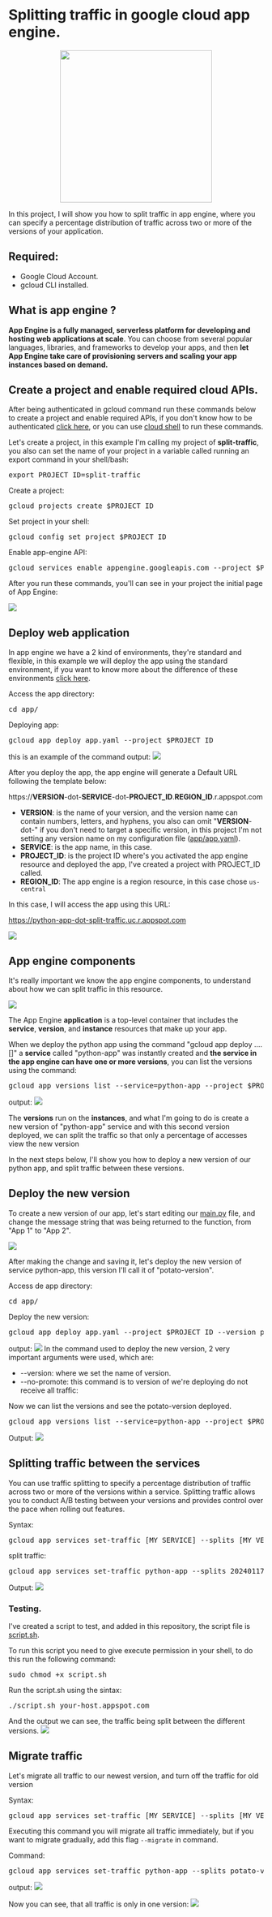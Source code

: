 # Splitting traffic in google cloud app engine.

<div align="center">
  <img height="300" src="https://raw.githubusercontent.com/devicons/devicon/master/icons/googlecloud/googlecloud-original-wordmark.svg"/>
</div>

In this project, I will show you how to split traffic in app engine, where you can specify a percentage distribution of traffic across two or more of the versions of your application.

## Required:
  - Google Cloud Account.
  - gcloud CLI installed.


## What is app engine ?

**App Engine is a fully managed, serverless platform for developing and hosting web applications at scale**. You can choose from several popular languages, libraries, and frameworks to develop your apps, and then **let App Engine take care of provisioning servers and scaling your app instances based on demand.**

## Create a project and enable required cloud APIs.

After being authenticated in gcloud command run these commands below to create a project and enable required APIs, if you don't know how to be authenticated [click here](https://cloud.google.com/docs/authentication/gcloud), or you can use [cloud shell](https://cloud.google.com/shell/docs/launching-cloud-shell) to run these commands.


Let's create a project, in this example I'm calling my project of **split-traffic**, you also can set the name of your project in a variable called running an export command in your shell/bash:<br>
<pre>
export PROJECT_ID=split-traffic
</pre>

Create a project:
<pre>
gcloud projects create $PROJECT_ID
</pre>

Set project in your shell:
<pre>
gcloud config set project $PROJECT_ID
</pre>

Enable app-engine API:
<pre>
gcloud services enable appengine.googleapis.com --project $PROJECT_ID
</pre>


After you run these commands, you'll can see in your project the initial page of App Engine:

![](./img/app-engine-1.png)


## Deploy web application

In app engine we have a 2 kind of environments, they're standard and flexible, in this example we will deploy the app using the standard environment, if you want to know more about the difference of these environments [click here](https://cloud.google.com/appengine/docs/the-appengine-environments).

Access the app directory:
<pre>
cd app/
</pre>

Deploying app:
<pre>
gcloud app deploy app.yaml --project $PROJECT_ID
</pre>
this is an example of the command output:
![](./img/app-engine-deploy.png)


After you deploy the app, the app engine will generate a Default URL following the template below:

https://**VERSION**-dot-**SERVICE**-dot-**PROJECT_ID**.**REGION_ID**.r.appspot.com


 - **VERSION**: is the name of your version, and the version name can contain numbers, letters, and hyphens, you also can omit "**VERSION**-dot-" if you don't need to target a specific version, in this project I'm not setting any version name on my configuration file ([app/app.yaml](app/app.yaml)). 
 - **SERVICE**: is the app name, in this case.
 - **PROJECT_ID**: is the project ID where's you activated the app engine resource and deployed the app, I've created a project with PROJECT_ID called.
 - **REGION_ID**: The app engine is a region resource, in this case chose ```us-central```

In this case, I will access the app using this URL:

https://python-app-dot-split-traffic.uc.r.appspot.com

![](./img/app-engine-browser.png)

## App engine components

It's really important we know the app engine components, to understand about how we can split traffic in this resource. 

<img src="https://cloud.google.com/static/appengine/docs/images/modules_hierarchy.svg"/>

The App Engine **application** is a top-level container that includes the **service**, **version**, and **instance** resources that make up your app.

When we deploy the python app using the command "gcloud app deploy ....[]" a **service** called "python-app" was instantly created and **the service in the app engine can have one or more versions**, you can list the versions using the command:
<pre>
gcloud app versions list --service=python-app --project $PROJECT_ID
</pre>
output:
<img src="img/app-engine-versions.png"/>

The **versions** run on the **instances**, and what I'm going to do is create a new version of "python-app" service and with this second version deployed, we can split the traffic so that only a percentage of accesses view the new version

In the next steps below, I'll show you how to deploy a new version of our python app, and split traffic between these versions. 

## Deploy the new version

To create a new version of our app, let's start editing our [main.py](app/main.py) file, and change the message string that was being returned to the function, from "App 1" to "App 2".

<img src="img/code_change.png"/>

After making the change and saving it, let's deploy the new version of service python-app, this version I'll call it of "potato-version".

Access de app directory:
<pre>
cd app/
</pre>

Deploy the new version:
<pre>
gcloud app deploy app.yaml --project $PROJECT_ID --version potato-version --no-promote
</pre>
output:
<img src="img/deployed-new-version.png"/>
In the command used to deploy the new version, 2 very important arguments were used, which are:
 
  - --version: where we set the name of version.
  - --no-promote: this command is to version of we're deploying do not receive all traffic:

Now we can list the versions and see the potato-version deployed.
<pre>
gcloud app versions list --service=python-app --project $PROJECT_ID
</pre>
Output:
<img src="img/list-versions.png">

## Splitting traffic between the services

You can use traffic splitting to specify a percentage distribution of traffic across two or more of the versions within a service. Splitting traffic allows you to conduct A/B testing between your versions and provides control over the pace when rolling out features.

Syntax:
<pre>
gcloud app services set-traffic [MY_SERVICE] --splits [MY_VERSION1]=[VERSION1_WEIGHT],[MY_VERSION2]=[VERSION2_WEIGHT] --split-by [IP_OR_COOKIE_OR_RANDOM]
</pre>

split traffic:
<pre>
gcloud app services set-traffic python-app --splits 20240117t144713=0.5,potato-version=0.5 --split-by random --project $PROJECT_ID
</pre>
Output:
<img src="img/split-trafic.png"/>

### Testing.
I've created a script to test, and added in this repository, the script file is [script.sh](./script.sh).

To run this script you need to give execute permission in your shell, to do this run the following command:
<pre>
sudo chmod +x script.sh
</pre>

Run the script.sh using the sintax:
<pre>
./script.sh your-host.appspot.com
</pre>

And the output we can see, the traffic being split  between the different versions.
<img src="img/split-traffic-working.png"/>

## Migrate traffic

Let's migrate all traffic to our newest version, and turn off the traffic for old version

Syntax:
<pre>
gcloud app services set-traffic [MY_SERVICE] --splits [MY_VERSION]=1
</pre>
Executing this command you will migrate all traffic immediately, but if you want to migrate gradually, add this flag ```--migrate``` in command.

Command:
<pre>
gcloud app services set-traffic python-app --splits potato-version=1 --project $PROJECT_ID
</pre>
output:
<img src="img/migrate-traffic.png">

Now you can see, that all traffic is only in one version:
<img src="img/all-traffic-in-one-version.png">





























































































